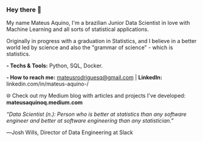 ### Hey there 👋

My name Mateus Aquino, I'm a brazilian Junior Data Scientist in love with Machine Learning and all sorts of statistical applications.

Originally in progress with a graduation in Statistics, and I believe in a better world led by science and also the "grammar of science" - which is statistics.

**- Techs & Tools:** Python, SQL, Docker.

**- How to reach me:** mateusrodriguesq@gmail.com | **LinkedIn:** linkedin.com/in/mateus-aquino-/

🌐 Check out my Medium blog with articles and projects I've developed: **mateusaquinoq.medium.com**





*“Data Scientist (n.): Person who is better at statistics than any software engineer and better at software engineering than any statistician.”*

―Josh Wills, Director of Data Engineering at Slack
